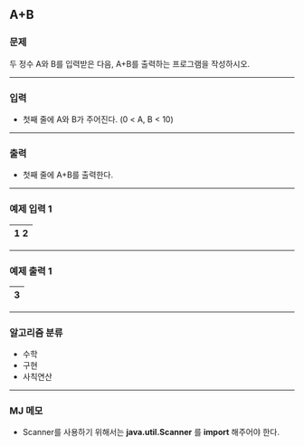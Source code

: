 A+B
-------------
### 문제

두 정수 A와 B를 입력받은 다음, A+B를 출력하는 프로그램을 작성하시오.

- - -

### 입력
* 첫째 줄에 A와 B가 주어진다. (0 < A, B < 10)

- - -

### 출력
* 첫째 줄에 A+B를 출력한다.

- - -

### 예제 입력 1
|1 2|
|:---|

- - -

### 예제 출력 1
|3|
|:---|

- - -

### 알고리즘 분류
* 수학
* 구현
* 사칙연산

- - -

### MJ 메모
* Scanner를 사용하기 위해서는 **java.util.Scanner** 를 **import** 해주어야 한다.
